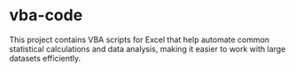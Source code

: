 # vba-code
This project contains VBA scripts for Excel that help automate common statistical calculations and data analysis, making it easier to work with large datasets efficiently.
